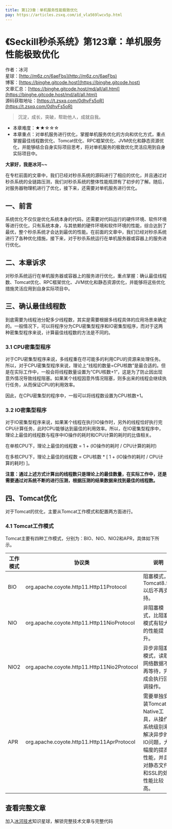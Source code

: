 ```yaml
---
title: 第123章：单机服务性能极致优化
pay: https://articles.zsxq.com/id_vla569lwcv5p.html
---
```


# 《Seckill秒杀系统》第123章：单机服务性能极致优化

作者：冰河
<br/>星球：[http://m6z.cn/6aeFbs](http://m6z.cn/6aeFbs)
<br/>博客：[https://binghe.gitcode.host](https://binghe.gitcode.host)
<br/>文章汇总：[https://binghe.gitcode.host/md/all/all.html](https://binghe.gitcode.host/md/all/all.html)
<br/>源码获取地址：[https://t.zsxq.com/0dhvFs5oR](https://t.zsxq.com/0dhvFs5oR)

> 沉淀，成长，突破，帮助他人，成就自我。

* 本章难度：★★☆☆☆
* 本章重点：对单机服务进行优化，掌握单机服务优化的方向和优化方式，重点掌握最佳线程数优化、Tomcat优化、RPC框架优化、JVM优化和静态资源优化，并能够结合自身实际项目思考，将对单机服务的极致优化灵活应用到自身实际项目中。

**大家好，我是冰河~~**

在专栏前面的文章中，我们已经对秒杀系统的源码进行了相应的优化，并且通过对秒杀系统的全链路压测，我们对秒杀系统的整体性能瓶颈有了初步的了解。随后，对服务器物理机进行了优化，接下来，还需要对单机服务进行优化。

## 一、前言

系统优化不仅仅是优化系统本身的代码，还需要对代码运行的硬件环境、软件环境等进行优化，只有系统本身，与其依赖的硬件环境和软件环境的性能，综合达到了最优，整个秒杀系统才会达到最优的性能。在前面的文章中，我们已经对秒杀系统进行了各种优化措施，接下来，对于秒杀系统运行在单机服务器或容器上的服务进行优化。

## 二、本章诉求

对秒杀系统运行在单机服务器或容器上的服务进行优化，重点掌握：确认最佳线程数、Tomcat优化、RPC框架优化、JVM优化和静态资源优化，并能够将这些优化措施灵活应用到自身实际项目中。

## 三、确认最佳线程数

到底需要为线程池分配多少线程数，其实是需要根据多线程具体的应用场景来确定的。一般情况下，可以将程序分为CPU密集型程序和IO密集型程序，而对于这两种密集型程序来说，计算最佳线程数的方法是不同的。

### 3.1 CPU密集型程序

对于CPU密集型程序来说，多线程重在尽可能多的利用CPU的资源来处理任务。 所以，对于CPU密集型程序来说，理论上“线程的数量=CPU核数”是最合适的。但是在实际工作中，一般会将线程数量设置为“CPU核数+1”，这是为了防止因出现意外情况导致线程阻塞。如果某个线程因意外情况阻塞，则多出来的线程会继续执行任务，从而保证CPU的利用效率。 

因此，在CPU密集型的程序中，一般可以将线程数设置为CPU核数+1。

### 3.2 IO密集型程序

对于IO密集型程序来说，如果某个线程在执行IO操作时，另外的线程恰好执行完CPU计算任务，此时CPU能够达到最佳的利用效率。所以，在IO密集型程序中，理论上最佳的线程数与程序中IO操作的耗时和CPU计算的耗时的比值相关。

在单核CPU下，理论上最佳的线程数 = 1 + (IO操作的耗时 / CPU计算的耗时)

在多核CPU下，理论上最佳的线程数 = CPU核数 * [ 1 + (IO操作的耗时 / CPU计算的耗时) ]。

**注意：通过上述方式计算出的线程数只是理论上的最佳数量，在实际工作中，还是需要通过对系统不断的进行压测，根据压测的结果数据来找到最佳的线程数。**

## 四、Tomcat优化

对于Tomcat的优化，主要从Tomcat工作模式和配置两方面进行。

### 4.1 Tomcat工作模式

Tomcat主要有四种工作模式，分别为：BIO、NIO、NIO2和APR，具体如下所示。

| 工作模式 | 协议类                                      | 说明                                                         |
| -------- | ------------------------------------------- | ------------------------------------------------------------ |
| BIO      | org.apache.coyote.http11.Http11Protocol     | 阻塞模式，Tomcat8.5.x以后不再支持。                          |
| NIO      | org.apache.coyote.http11.Http11NioProtocol  | 非阻塞模式，比阻塞模式有较大的性能提升。                     |
| NIO2     | org.apache.coyote.http11.Http11Nio2Protocol | 异步非阻塞模式，读取网络数据不再等待，完成会执行回调操作。   |
| APR      | org.apache.coyote.http11.Http11AprProtocol  | 需要单独安装Tomcat Native工具，从操作系统级别来解决异步的IO问题，大幅度的提高性能，并且对静态文件和SSL的处理性能比较高。 |

## 查看完整文章

加入[冰河技术](http://m6z.cn/6aeFbs)知识星球，解锁完整技术文章与完整代码
